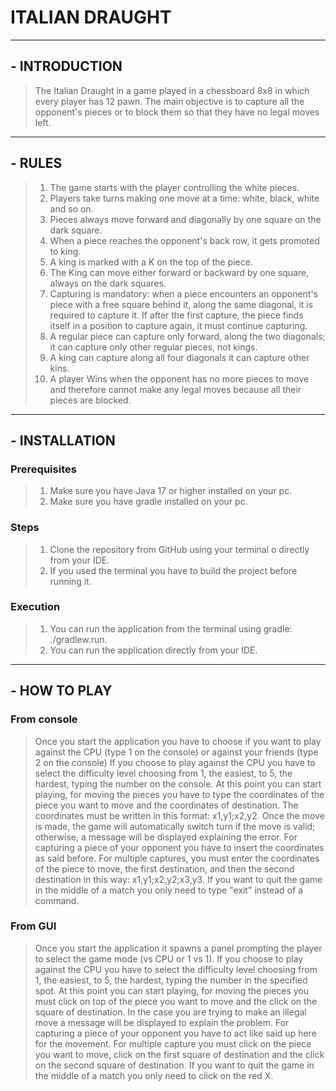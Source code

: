 # ITALIAN DRAUGHT

---

## - INTRODUCTION
> The Italian Draught in a game played in a chessboard 8x8 in which every player has 12 pawn. The main objective is to capture all the opponent's pieces or to block them so that they have no legal moves left.

---

## - RULES
> 1. The game starts with the player controlling the white pieces.
> 2. Players take turns making one move at a time: white, black, white and so on. 
> 3. Pieces always move forward and diagonally by one square on the dark square.
> 4. When a piece reaches the opponent's back row, it gets promoted to king.
> 5. A king is marked with a K on the top of the piece.
> 6. The King can move either forward or backward by one square, always on the dark squares.
> 7. Capturing is mandatory: when a piece encounters an opponent's piece with a free square behind it, along the same diagonal, it is required to capture it. If after the first capture, the piece finds itself in a position to capture again, it must continue capturing.
> 8. A regular piece can capture only forward, along the two diagonals; it can capture only other regular pieces, not kings.
> 9. A king can capture along all four diagonals it can capture other kins.
> 10. A player Wins when the opponent has no more pieces to move and therefore cannot make any legal moves because all their pieces are blocked.

---

## - INSTALLATION
### Prerequisites
> 1. Make sure you have Java 17 or higher installed on your pc.
> 2. Make sure you have gradle installed on your pc.

### Steps
> 1. Clone the repository from GitHub using your terminal o directly from your IDE.
> 2. If you used the terminal you have to build the project before running it.


### Execution
> 1. You can run the application from the terminal using gradle: ./gradlew.run.
> 2. You can run the application directly from your IDE.

---

## - HOW TO PLAY
### From console
> Once you start the application you have to choose if you want to play against the CPU (type 1 on the console) or against your friends (type 2 on the console)
> If you choose to play against the CPU you have to select the difficulty level choosing from 1, the easiest, to 5, the hardest, typing the number on the console.
> At this point you can start playing, for moving the pieces you have to type the coordinates of the piece you want to move and the coordinates of destination.
> The coordinates must be written in this format: x1,y1;x2,y2.
> Once the move is made, the game will automatically switch turn if the move is valid; otherwise, a message will be displayed explaining the error.
> For capturing a piece of your opponent you have to insert the coordinates as said before.
> For multiple captures, you must enter the coordinates of the piece to move, the first destination, and then the second destination in this way: x1,y1;x2,y2;x3,y3.
> If you want to quit the game in the middle of a match you only need to type "exit" instead of a command.

### From GUI
>Once you start the application it spawns a panel prompting the player to select the game mode (vs CPU or 1 vs 1).
> If you choose to play against the CPU you have to select the difficulty level choosing from 1, the easiest, to 5, the hardest, typing the number in the specified spot.
> At this point you can start playing, for moving the pieces you must click on top of the piece you want to move and the click on the square of destination.
> In the case you are trying to make an illegal move a message will be displayed to explain the problem.
> For capturing a piece of your opponent you have to act like said up here for the movement.
> For multiple capture you must click on the piece you want to move, click on the first square of destination and the click on the second square of destination.
> If you want to quit the game in the middle of a match you only need to click on the red X.